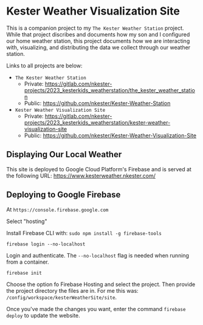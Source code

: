 # Kester Weather Visualization Site

This is a companion project to my `The Kester Weather Station` project. While that project discribes and documents how my son and I configured our home weather station, this project documents how we are interacting with, visualizing, and distributing the data we collect through our weather station.  

Links to all projects are below:  

  * `The Kester Weather Station`  
    * Private: https://gitlab.com/nkester-projects/2023_kesterkids_weatherstation/the_kester_weather_station  
    * Public: https://github.com/nkester/Kester-Weather-Station  
  * `Kester Weather Visualization Site`  
    * Private: https://gitlab.com/nkester-projects/2023_kesterkids_weatherstation/kester-weather-visualization-site  
    * Public: https://github.com/nkester/Kester-Weather-Visualization-Site  

## Displaying Our Local Weather

This site is deployed to Google Cloud Platform's Firebase and is served at the following URL: https://www.kesterweather.nkester.com/ 

## Deploying to Google Firebase

At `https://console.firebase.google.com`  

Select "hosting"

Install Firebase CLI with: `sudo npm install -g firebase-tools`  

`firebase login --no-localhost`

Login and authenticate. The `--no-localhost` flag is needed when running from a container.

`firebase init`  

Choose the option fo Firebase Hosting and select the project. Then provide the project directory the files are in. For me this was: `/config/workspace/kesterWeatherSite/site`. 

Once you've made the changes you want, enter the command `firebase deploy` to update the website.
